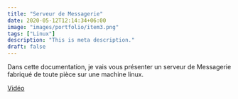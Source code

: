 ```yaml
---
title: "Serveur de Messagerie"
date: 2020-05-12T12:14:34+06:00
image: "images/portfolio/item3.png"
tags: ["Linux"]
description: "This is meta description."
draft: false
---
```


Dans cette documentation, je vais vous présenter un serveur de Messagerie fabriqué de toute pièce sur une machine linux.

[Vidéo](https://www.youtube.com/watch?v=D_5IVYSZJh8)